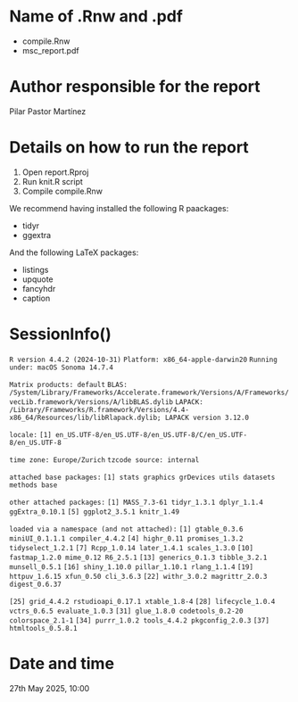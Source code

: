 # Name of .Rnw and .pdf
- compile.Rnw
- msc_report.pdf

# Author responsible for the report

Pilar Pastor Martínez

# Details on how to run the report

1. Open report.Rproj
2. Run knit.R script
3. Compile compile.Rnw

We recommend having installed the following R paackages:
- tidyr
- ggextra

And the following LaTeX packages:
- listings
- upquote
- fancyhdr
- caption


# SessionInfo()

`R version 4.4.2 (2024-10-31)`
`Platform: x86_64-apple-darwin20`
`Running under: macOS Sonoma 14.7.4`

`Matrix products: default`
`BLAS: /System/Library/Frameworks/Accelerate.framework/Versions/A/Frameworks/vecLib.framework/Versions/A/libBLAS.dylib`
`LAPACK: /Library/Frameworks/R.framework/Versions/4.4-x86_64/Resources/lib/libRlapack.dylib; LAPACK version 3.12.0`

`locale:`
`[1] en_US.UTF-8/en_US.UTF-8/en_US.UTF-8/C/en_US.UTF-8/en_US.UTF-8` 

`time zone: Europe/Zurich`
`tzcode source: internal`

`attached base packages:`
`[1] stats graphics grDevices utils datasets methods base`

`other attached packages:`
`[1] MASS_7.3-61 tidyr_1.3.1 dplyr_1.1.4 ggExtra_0.10.1`
`[5] ggplot2_3.5.1 knitr_1.49`

`loaded via a namespace (and not attached):`
`[1] gtable_0.3.6 miniUI_0.1.1.1 compiler_4.4.2`
`[4] highr_0.11 promises_1.3.2 tidyselect_1.2.1`
`[7] Rcpp_1.0.14 later_1.4.1 scales_1.3.0` 
`[10] fastmap_1.2.0 mime_0.12 R6_2.5.1`
`[13] generics_0.1.3 tibble_3.2.1 munsell_0.5.1`
`[16] shiny_1.10.0 pillar_1.10.1 rlang_1.1.4`
`[19] httpuv_1.6.15 xfun_0.50 cli_3.6.3`
`[22] withr_3.0.2 magrittr_2.0.3 digest_0.6.37`

`[25] grid_4.4.2 rstudioapi_0.17.1 xtable_1.8-4`
`[28] lifecycle_1.0.4 vctrs_0.6.5 evaluate_1.0.3`
`[31] glue_1.8.0 codetools_0.2-20 colorspace_2.1-1`
`[34] purrr_1.0.2 tools_4.4.2 pkgconfig_2.0.3`
`[37] htmltools_0.5.8.1`

# Date and time

27th May 2025, 10:00
